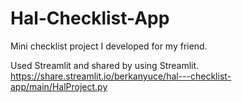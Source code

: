 # Hal-Checklist-App
 Mini checklist project I developed for my friend.

Used Streamlit and shared by using Streamlit.
https://share.streamlit.io/berkanyuce/hal---checklist-app/main/HalProject.py

